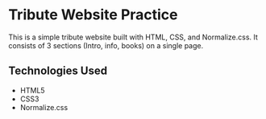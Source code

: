 # Tribute Website Practice

This is a simple tribute website built with HTML, CSS, and Normalize.css. It consists of 3 sections (Intro, info, books) on a single page.

## Technologies Used
- HTML5
- CSS3
- Normalize.css